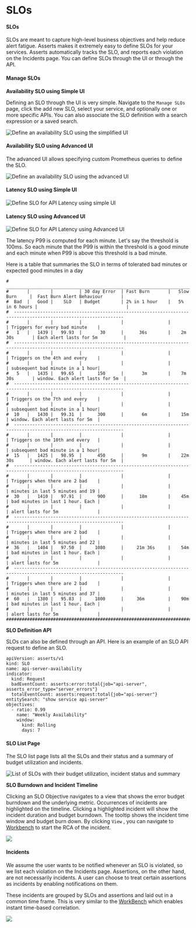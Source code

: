 # SLOs

#### SLOs <a href="#howassertsworks-wip-slos" id="howassertsworks-wip-slos"></a>

SLOs are meant to capture high-level business objectives and help reduce alert fatigue. Asserts makes it extremely easy to define SLOs for your services. Asserts automatically tracks the SLO, and reports each violation on the Incidents page. You can define SLOs through the UI or through the API.

#### **Manage SLOs**

**Availability SLO using Simple UI**

Defining an SLO through the UI is very simple. Navigate to the `Manage SLOs` page, click the add new SLO, select your service, and optionally one or more specific APIs. You can also associate the SLO definition with a search expression or a saved search.

![Define an availability SLO using the simplified UI](../.gitbook/assets/define-availability-slo-simple.png)

#### Availability SLO using Advanced UI

The advanced UI allows specifying custom Prometheus queries to define the SLO.

![Define an availability SLO using the advanced UI](../.gitbook/assets/define-availability-slo-avanced.png)

#### Latency SLO using Simple UI

![Define SLO for API Latency using simple UI](<../.gitbook/assets/define-latency-slo-simple (1).png>)

#### Latency SLO using Advanced UI

![Define SLO for API Latency using Advanced UI](../.gitbook/assets/define-latency-slo-advanced.png)

The latency P99 is computed for each minute. Let's say the threshold is 100ms. So each minute that the P99 is within the threshold is a good minute and each minute when P99 is above this threshold is a bad minute.

Here is a table that summaries the SLO in terms of tolerated bad minutes or expected good minutes in a day

```
#  _________________________________________________________________________________________________________________
#       |        |          | 30 day Error  | Fast Burn       |   Slow Burn     |  Fast Burn Alert Behaviour       |
#  Bad  |   Good |    SLO   | Budget        | 2% in 1 hour    |   5% in 6 hours |                                  |
#  ----------------------------------------------------------------------------------------------------------------
#       |        |          |               |                 |                 | Triggers for every bad minute    |
#   1   |   1439 |   99.93  |       30      |      36s        |    2m 30s       | Each alert lasts for 5m          |
#  ----------------------------------------------------------------------------------------------------------------
#       |        |          |               |                 |                 | Triggers on the 4th and every    |
#       |        |          |               |                 |                 | subsequent bad minute in a 1 hour|
#   5   |   1435 |   99.65  |      150      |       3m        |    7m 30s       | window. Each alert lasts for 5m  |
#  ----------------------------------------------------------------------------------------------------------------
#       |        |          |               |                 |                 | Triggers on the 7th and every    |
#       |        |          |               |                 |                 | subsequent bad minute in a 1 hour|
#  10   |   1430 |   99.31  |      300      |       6m        |    15m          | window. Each alert lasts for 5m  |
#  ----------------------------------------------------------------------------------------------------------------
#       |        |          |               |                 |                 | Triggers on the 10th and every   |
#       |        |          |               |                 |                 | subsequent bad minute in a 1 hour|
#  15   |   1425 |   98.95  |      450      |       9m        |    22m 30s      | window. Each alert lasts for 5m  |
#  ----------------------------------------------------------------------------------------------------------------
#       |        |          |               |                 |                 | Triggers when there are 2 bad    |
#       |        |          |               |                 |                 | minutes in last 5 minutes and 19 |
#  30   |   1410 |   97.91  |      900      |      18m        |    45m          | bad minutes in last 1 hour. Each |
#       |        |          |               |                 |                 | alert lasts for 5m               |
#  ----------------------------------------------------------------------------------------------------------------
#       |        |          |               |                 |                 | Triggers when there are 2 bad    |
#       |        |          |               |                 |                 | minutes in last 5 minutes and 22 |
#  36   |   1404 |   97.50  |     1080      |     21m 36s     |    54m          | bad minutes in last 1 hour. Each |
#       |        |          |               |                 |                 | alert lasts for 5m               |
#  ----------------------------------------------------------------------------------------------------------------
#       |        |          |               |                 |                 | Triggers when there are 2 bad    |
#       |        |          |               |                 |                 | minutes in last 5 minutes and 37 |
#  60   |   1380 |   95.83  |     1800      |     36m         |    90m          | bad minutes in last 1 hour. Each |
#       |        |          |               |                 |                 | alert lasts for 5m               |
###################################################################################################################
```

**SLO Definition API**

SLOs can also be defined through an API. Here is an example of an SLO API request to define an SLO.

```
apiVersion: asserts/v1
kind: SLO
name: api-server-availability
indicator:
  kind: Request
  badEventCount: asserts:error:total{job="api-server", asserts_error_type="server_errors"}
  totalEventCount: asserts:request:total{job="api-server"}
entitySearch: "show service api-server"
objectives:
  - ratio: 0.99
    name: "Weekly Availability"
    window:
      kind: Rolling
      days: 7
```

#### **SLO List Page**

The SLO list page lists all the SLOs and their status and a summary of budget utilization and incidents.

![List of SLOs with their budget utilization, incident status and summary](../.gitbook/assets/slo-list-budget-utilization.png)

**SLO Burndown and Incident Timeline**

Clicking an SLO Objective navigates to a view that shows the error budget burndown and the underlying metric. Occurrences of incidents are highlighted on the timeline. Clicking a highlighted incident will show the incident duration and budget burndown. The tooltip shows the incident time window and budget burn down. By clicking `View` , you can navigate to [Workbench](workbench.md) to start the RCA of the incident.

![](../.gitbook/assets/slo-budget-burndown.png)

#### Incidents <a href="#howassertsworks-wip-incidents" id="howassertsworks-wip-incidents"></a>

We assume the user wants to be notified whenever an SLO is violated, so we list each violation on the Incidents page. Assertions, on the other hand, are not necessarily incidents. A user can choose to treat certain assertions as incidents by enabling notifications on them.

These incidents are grouped by SLOs and assertions and laid out in a common time frame. This is very similar to the [WorkBench](https://docs.asserts.ai/user-guide/rca-with-the-workbench) which enables instant time-based correlation.

![](<../.gitbook/assets/Incident (1).jpg>)
